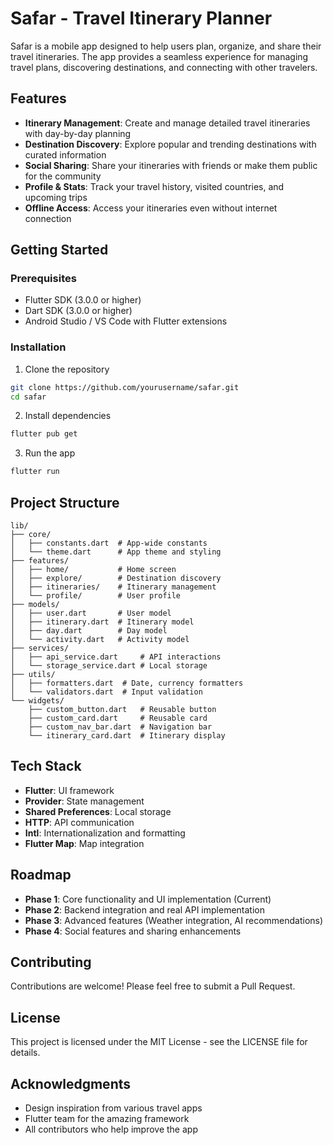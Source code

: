 # Safar - Travel Itinerary Planner

Safar is a mobile app designed to help users plan, organize, and share their travel itineraries. The app provides a seamless experience for managing travel plans, discovering destinations, and connecting with other travelers.

## Features

- **Itinerary Management**: Create and manage detailed travel itineraries with day-by-day planning
- **Destination Discovery**: Explore popular and trending destinations with curated information
- **Social Sharing**: Share your itineraries with friends or make them public for the community
- **Profile & Stats**: Track your travel history, visited countries, and upcoming trips
- **Offline Access**: Access your itineraries even without internet connection

## Getting Started

### Prerequisites

- Flutter SDK (3.0.0 or higher)
- Dart SDK (3.0.0 or higher)
- Android Studio / VS Code with Flutter extensions

### Installation

1. Clone the repository
```bash
git clone https://github.com/yourusername/safar.git
cd safar
```

2. Install dependencies
```bash
flutter pub get
```

3. Run the app
```bash
flutter run
```

## Project Structure

```
lib/
├── core/
│   ├── constants.dart  # App-wide constants
│   └── theme.dart      # App theme and styling
├── features/
│   ├── home/           # Home screen
│   ├── explore/        # Destination discovery
│   ├── itineraries/    # Itinerary management
│   └── profile/        # User profile
├── models/
│   ├── user.dart       # User model
│   ├── itinerary.dart  # Itinerary model
│   ├── day.dart        # Day model
│   └── activity.dart   # Activity model
├── services/
│   ├── api_service.dart     # API interactions
│   └── storage_service.dart # Local storage
├── utils/
│   ├── formatters.dart  # Date, currency formatters
│   └── validators.dart  # Input validation
└── widgets/
    ├── custom_button.dart   # Reusable button
    ├── custom_card.dart     # Reusable card
    ├── custom_nav_bar.dart  # Navigation bar
    └── itinerary_card.dart  # Itinerary display
```

## Tech Stack

- **Flutter**: UI framework
- **Provider**: State management
- **Shared Preferences**: Local storage
- **HTTP**: API communication
- **Intl**: Internationalization and formatting
- **Flutter Map**: Map integration

## Roadmap

- **Phase 1**: Core functionality and UI implementation (Current)
- **Phase 2**: Backend integration and real API implementation
- **Phase 3**: Advanced features (Weather integration, AI recommendations)
- **Phase 4**: Social features and sharing enhancements

## Contributing

Contributions are welcome! Please feel free to submit a Pull Request.

## License

This project is licensed under the MIT License - see the LICENSE file for details.

## Acknowledgments

- Design inspiration from various travel apps
- Flutter team for the amazing framework
- All contributors who help improve the app
